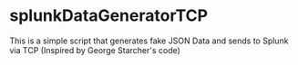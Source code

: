 # splunkDataGeneratorTCP
This is a simple script that generates fake JSON Data and sends to Splunk via TCP (Inspired by George Starcher's code)
